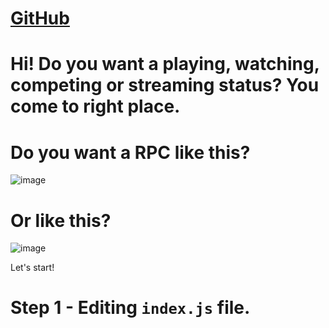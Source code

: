 # [GitHub](https://github.com/PP09PetyaDecryptor)
# Hi! Do you want a playing, watching, competing or streaming status? You come to right place.

# Do you want a RPC like this?
![image](https://github.com/PP09PetyaDecryptor/PP09/assets/166217226/5dca3a46-4332-4b3d-ad16-56a09ba33314)

# Or like this?
![image](https://github.com/PP09PetyaDecryptor/PP09/assets/166217226/18a9822f-6e7c-4bb8-bbba-9037736bf580)

Let's start!

# Step 1 - **Editing `index.js` file.**


